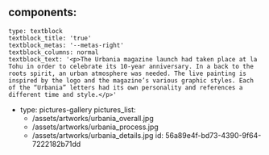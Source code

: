 components:
  -
    type: textblock
    textblock_title: 'true'
    textblock_metas: '--metas-right'
    textblock_columns: normal
    textblock_text: '<p>The Urbania magazine launch had taken place at la Tohu in order to celebrate its 10-year anniversary. In a back to the roots spirit, an urban atmosphere was needed. The live painting is inspired by the logo and the magazine’s various graphic styles. Each of the “Urbania” letters had its own personality and references a different time and style.</p>'
  -
    type: pictures-gallery
    pictures_list:
      - /assets/artworks/urbania_overall.jpg
      - /assets/artworks/urbania_process.jpg
      - /assets/artworks/urbania_details.jpg
id: 56a89e4f-bd73-4390-9f64-7222182b71dd

